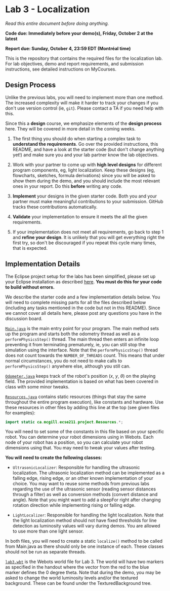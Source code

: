 # Lab 3 - Localization

_Read this entire document before doing anything._

**Code due: Immediately before your demo(s), Friday, October 2 at the latest**

**Report due: Sunday, October 4, 23:59 EDT (Montréal time)**

This is the repository that contains the required files for the localization lab.
For lab objectives, demo and report requirements, and submission instructions, see
detailed instructions on MyCourses.

## Design Process

Unlike the previous labs, you will need to implement more than one method. The increased
complexity will make it harder to track your changes if you don't use version control (ie, `git`).
Please contact a TA if you need help with this.

Since this a **design** course, we emphasize elements of the **design process** here. They will be
covered in more detail in the coming weeks.

1. The first thing you should do when starting a complex task to **understand the requirements**.
Go over the provided instructions, this README, and have a look at the starter code (but don't
change anything yet!) and make sure you and your lab partner know the lab objectives.

1. Work with your partner to come up with **high level designs** for different program components,
eg, light localization. Keep these designs (eg, flowcharts, sketches, formula
derivations) since you will be asked to show them during the demo, and you should include the most
relevant ones in your report. Do this **before** writing any code.

1. **Implement** your designs in the given starter code. Both you and your partner must make meaningful
contributions to your submission. GitHub tracks these contributions automatically.

1. **Validate** your implementation to ensure it meets the all the given requirements.

1. If your implementation does not meet all requirements, go back to step 1 and **refine your design**.
It is unlikely that you will get everything right the first try, so don't be discouraged if you
repeat this cycle many times, that is expected.


## Implementation Details

The Eclipse project setup for the labs has been simplified, please
set up your Eclipse installation as described [here](https://mcgill-dpm.github.io/website/EclipseClasspathVariables).
**You must do this for your code to build without errors.**

We describe the starter code and a few implementation details below. You will need to complete
missing parts for all the files described below (including any tasks mentioned in the code but not
in this README). Since we cannot cover all details here, please post any questions you have in the discussion board.

[`Main.java`](controllers/Lab3/ca/mcgill/ecse211/project/Main.java) is the main entry point for
your program. The main method sets up the program and starts both the odometry thread as well as a `performPhysicsStep()` thread. The main thread then enters an infinite loop preventing it from terminating prematurely, ie, you can still stop the simulation using the interface. Note that the `performPhysicsStep()` thread does not count towards the `NUMBER_OF_THREADS` count. This means that under normal circumstances, you do not need to make calls to `performPhysicsStep()` anywhere else, although you still can.

[`Odometer.java`](controllers/Lab3/ca/mcgill/ecse211/project/Odometer.java) keeps track of the
robot's position (_x_, _y_, _θ_) on the playing field. The provided implementation is based on what has been covered in class with some minor tweaks. 

[`Resources.java`](controllers/Lab3/ca/mcgill/ecse211/project/Resources.java) contains static 
resources (things that stay the same throughout the entire program execution), like constants and
hardware. Use these resources in other files by adding this line at the top (see given files for
examples):

```java
import static ca.mcgill.ecse211.project.Resources.*;
```
You will need to set some of the constants in this file based on your specific robot. You can
determine your robot dimensions using in Webots. Each node of your robot has a position, so you
can calculate your robot dimensions using that. You may need to tweak your values after testing.

**You will need to create the following classes:**

- `UltrasonicLocalizer`: Responsible for handling the ultrasonic localization. The ultrasonic localization method can be implemented as a falling edge, rising edge, or an other known implementation of your choice. You may want to reuse some methods from previous labs regarding the use of the ultrasonic sensor (reading sensor distances through a filter)  as well as conversion methods (convert distance and angle). Note that you might want to add a sleepFor right after changing rotation direction while implementing rising or falling edge.

- `LightLocalizer`: Responsible for handling the light localization. Note that the light localization method should not have fixed thresholds for line detection as luminosity values will vary during demos. You are allowed to use more than one light sensor.

In both files, you will need to create a static `localize()` method to be called from Main.java as there should only be one instance of each. These classes should not be run as separate threads.

[`lab3.wbt`](worlds/lab3.wbt) is the Webots world file for Lab 3. 
The world will have two markers as specified in the handout where the vector from the red to the blue marker defines the 0 degree theta.
Note that during the demo, you may be asked to change the world luminosity levels and/or the textured background. These can be found under the TexturedBackground tree.
